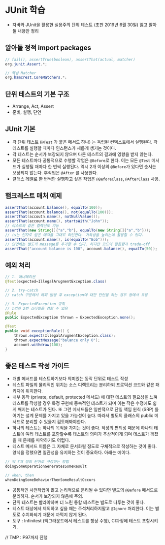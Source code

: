 # JUnit 학습

* 자바와 JUnit을 활용한 실용주의 단위 테스트 (초판 2019년 6월 30일) 읽고 알아둘 내용만 정리



## 알아둘 정적 import packages

```java
// fail(), assertTrue(boolean), assertThat(actual, matcher)
org.junit.Assert.*;

// 핵심 Matcher
org.hamcrest.CoreMatchers.*;
```



## 단위 테스트의 기본 구조

* Arrange, Act, Assert
* 준비, 실행, 단언



## JUnit 기본

* 각 단위 테스트 (`@Test` 가 붙은 메서드 하나) 는 독립된 컨텍스트에서 실행된다. 각 테스트를 실행할 때마다 인스턴스가 새롭게 생기는 것이다. 
* 각 테스트는 순서가 보장되지 않으며 다른 테스트의 결과에 영향을 받지 않는다.
* 모든 테스트마다 공통적으로 수행할 작업은 `@Before`로 한다. 이는 모든 `@Test` 메서드가 실행될 때마다 한 번씩 실행된다. 역시 2개 이상의 `@Before`가 있다면 순서는 보장되지 않는다. 후작업은 `@After` 를 사용한다.
* 클래스 레벨로 한 번씩만 실행하고 싶은 작업은 `@BeforeClass`, `@AfterClass` 사용.



## 햄크레스트 매처 예제

```java
assertThat(account.balance(), equalTo(100));
assertThat(account.balance(), not(equalTo(100)));
assertThat(accoutn.name(), notNullValue());
assertThat(account.name(), startsWith("John"));
// 리스트와 같은 컬렉션도 가능
assertThat(new String[]{"a","b"}, equalTo(new String[]{"a","b"}));
// is는 인자로 받은 매처를 그대로 리턴한다. 가독성을 높이는데 활용할 수 있다.
assertThat(account.name(), is(equalTo("Bob")));
// 단언에는 별도의 message를 추가할 수 있다. 하지만 코드의 깔끔함과 trade-off
assertThat("account balance is 100", account.balance(), equalTo(50));
```



## 예외 처리

```java
// 1. 애너테이션
@Test(expected=IllegalArugmentException.class)

// 2. try-catch
// catch 구문에서 예외 발생 후 exception에 대한 단언을 하는 경우 등에서 유용

// 3. ExpectedException 규칙
// 1번과 2번 스타일을 겸할 수 있음
@Rule
public ExpectedException thrown = ExpectedException.none();

@Test
public void exceptionRule() {
    thrown.expect(IllegalArugmentException.class);
    thrown.expectMessage("balance only 0");
    account.withdraw(100);
}
```

## 좋은 테스트 작성 가이드

* 개별 메서드를 테스트하기보다 의미있는 동작 단위로 테스트 작성
* 테스트 파일의 물리적인 위치는 소스 디렉토리는 분리하되 프로덕션 코드와 같은 패키지에 위치한다.
* 내부 동작 (private, default, protected 메서드) 에 대한 테스트의 필요성을 느껴 테스트를 작성할 경우 특정 구현에 종속적인 테스트가 되며 이는 작은 수정에도 쉽게 깨지는 테스트가 된다. 또 그런 메서드들은 일반적으로 단일 책임 원칙 (SRP) 를 어기는 설계 문제를 가지고 있을 가능성이 높다. 따라서 별도의 클래스의 public 메서드로 분리할 수 있을지 검토해봐야한다.
* 하나의 테스트는 하나의 목적을 가지는 것이 좋다. 작성의 편의성 때문에 하나의 테스트에 여러 테스트를 포함할수록 테스트의 의미가 추상적이게 되며 테스트가 깨졌을 때 문제를 파악하기도 어렵다.
* 테스트 메서드 이름은 그 자체로 문서화될 정도로 구체적으로 작성하는 것이 좋다. 양식을 정했으면 일관성을 유지하는 것이 중요하다. 아래는 예이다.

```java
// 약 7개 정의 단어로 구성하는 방법
doingSomeOperationGeneratesSomeResult

// when, then
whenDoingSomeBehaviorThenSomeResultOccurs
```

* 공통적인 사전작업이 많고 논리적으로 분리될 수 있다면 별도의 `@Before` 메서드로 분리하자. 순서가 보장되지 않음에 주의.
* 단위 테스트는 빨라야하며 더 느린 통합 테스트는 별도로 다루는 것이 좋다.
* 테스트 대상에서 제외하고 싶을 때는 주석처리하지말고 `@Ignore` 처리한다. 이는 별도로 수치화되기 때문에 까먹지 않게 된다.
* 도구 : Infinitest (백그라운드에서 테스트를 항상 수행), CI과정에 테스트 포함시키기.



// TMP : P97까지 진행